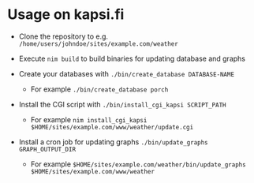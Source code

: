 # Usage on kapsi.fi

- Clone the repository to e.g. `/home/users/johndoe/sites/example.com/weather`

- Execute `nim build` to build binaries for updating database and graphs

- Create your databases with `./bin/create_database DATABASE-NAME`

    - For example `./bin/create_database porch`

- Install the CGI script with `./bin/install_cgi_kapsi SCRIPT_PATH`

    - For example `nim install_cgi_kapsi $HOME/sites/example.com/www/weather/update.cgi`

- Install a cron job for updating graphs `./bin/update_graphs GRAPH_OUTPUT_DIR`

    - For example `$HOME/sites/example.com/weather/bin/update_graphs $HOME/sites/example.com/www/weather`
